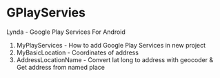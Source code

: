 # GPlayServies

Lynda - Google Play Services For Android

1. MyPlayServices - How to add Google Play Services in new project
2. MyBasicLocation - Coordinates of address
3. AddressLocationName - Convert lat long to address with geocoder & Get address from named place
